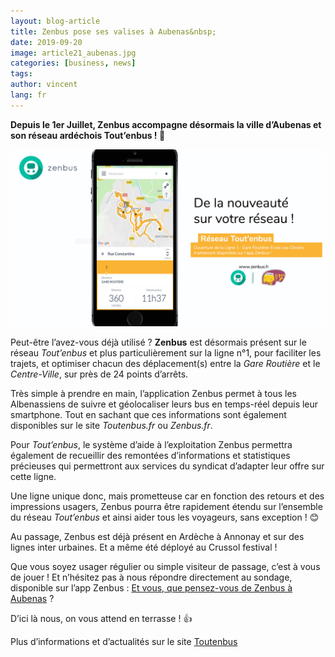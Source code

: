 ```yaml
---
layout: blog-article
title: Zenbus pose ses valises à Aubenas&nbsp;
date: 2019-09-20
image: article21_aubenas.jpg
categories: [business, news]
tags:
author: vincent
lang: fr
---
```

**Depuis le 1er Juillet, Zenbus accompagne désormais la ville d’Aubenas et son réseau ardéchois Tout’enbus&nbsp;! 🚌**

![IMAGE EN ATTENTE DE PRODUCTION](/assets/img/blog/aubenas_opened.png)

Peut-être l’avez-vous déjà utilisé&nbsp;? **Zenbus** est désormais présent sur le réseau *Tout’enbus* et plus particulièrement sur la ligne n°1, pour faciliter les trajets, et optimiser chacun des déplacement(s) entre la *Gare Routière* et le *Centre-Ville*, sur près de 24 points d’arrêts. 

Très simple à prendre en main, l’application Zenbus permet à tous les Albenassiens de suivre et géolocaliser leurs bus en temps-réel depuis leur smartphone. Tout en sachant que ces informations sont également disponibles sur le site *Toutenbus.fr* ou *Zenbus.fr*.

Pour *Tout’enbus*, le système d’aide à l’exploitation Zenbus permettra également de recueillir des remontées d’informations et statistiques précieuses qui permettront aux services du syndicat d’adapter leur offre sur cette ligne.

Une ligne unique donc, mais prometteuse car en fonction des retours et des impressions usagers, Zenbus pourra être rapidement étendu sur l’ensemble du réseau *Tout’enbus* et ainsi aider tous les voyageurs, sans exception&nbsp;! 😊

Au passage, Zenbus est déjà présent en Ardèche à Annonay et sur des lignes inter urbaines. Et a même été déployé au Crussol festival&nbsp;!

Que vous soyez usager régulier ou simple visiteur de passage, c’est à vous de jouer&nbsp;! Et n’hésitez pas à nous répondre directement au sondage, disponible sur l’app Zenbus&nbsp;: [Et vous, que pensez-vous de Zenbus à Aubenas](https://docs.google.com/forms/d/e/1FAIpQLSez2XEhWrfuVw_eQE5LS67VA4j2iL7h5ibsyFX3ufXHwk03Hw/viewform)&nbsp;?

D’ici là nous, on vous attend en terrasse&nbsp;! 👍

Plus d’informations et d’actualités sur le site [Toutenbus](http://www.toutenbus.fr/horaires-toutenbus.php)
